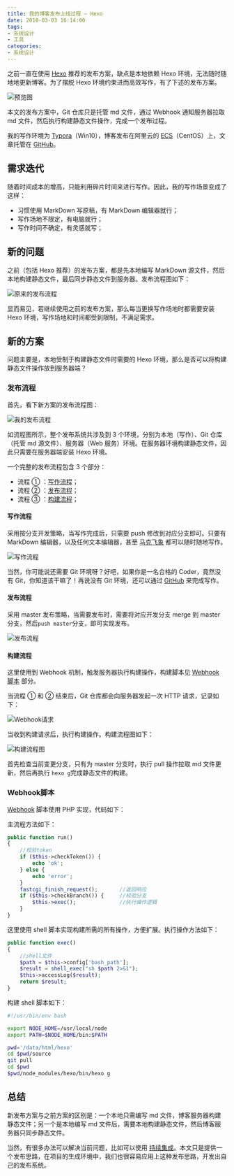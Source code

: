 ```yaml
---
title: 我的博客发布上线过程 — Hexo
date: 2018-03-03 16:14:00
tags:
- 系统设计
- 工具
categories:
- 系统设计
---
```


之前一直在使用 [Hexo](https://www.fanhaobai.com/2017/03/install-hexo.html#官方推荐) 推荐的发布方案，缺点是本地依赖 Hexo 环境，无法随时随地地更新博客。为了摆脱 Hexo 环境约束进而高效写作，有了下述的发布方案。<!--more-->

![预览图](https://img.fanhaobai.com/2018/03/hexo-deploy/bf3adf97-088b-47cd-b5ab-377a4f4acd44.png)

本文的发布方案中，Git 仓库只是托管 md 文件，通过 Webhook 通知服务器拉取 md 文件，然后执行构建静态文件操作，完成一个发布过程。

我的写作环境为 [Typora](https://www.typora.io/)（Win10），博客发布在阿里云的 [ECS](https://www.fanhaobai.com)（CentOS）上，文章托管在 [GitHub](https://github.com/fan-haobai/blog)。

## 需求迭代

随着时间成本的增高，只能利用碎片时间来进行写作。因此，我的写作场景变成了这样：

* 习惯使用 MarkDown 写原稿，有 MarkDown 编辑器就行；
* 写作场地不限定，有电脑就行；
* 写作时间不确定，有灵感就写；

## 新的问题

之前（包括 Hexo 推荐）的发布方案，都是先本地编写 MarkDown 源文件，然后本地构建静态文件，最后同步静态文件到服务器。发布流程图如下：

![原来的发布流程](https://img.fanhaobai.com/2018/03/hexo-deploy/f2ec7449-ae8a-4f6a-8dfa-95d6abf4aaa6.png)

显而易见，若继续使用之前的发布方案，那么每当更换写作场地时都需要安装 Hexo 环境，写作场地和时间都受到限制，不满足需求。

## 新的方案

问题主要是，本地受制于构建静态文件时需要的 Hexo 环境，那么是否可以将构建静态文件操作放到服务器端？

### 发布流程

首先，看下新方案的发布流程图：

![我的发布流程](https://img.fanhaobai.com/2018/03/hexo-deploy/bf3adf97-088b-47cd-b5ab-377a4f4acd44.png)

如流程图所示，整个发布系统共涉及到 3 个环境，分别为本地（写作）、Git 仓库（托管 md 源文件）、服务器（Web 服务）环境。在服务器环境构建静态文件，因此只需要在服务器端安装 Hexo 环境。 

一个完整的发布流程包含 3 个部分：

* 流程 ① ：[写作流程](#写作流程)；
* 流程 ② ：[发布流程](#发布流程)；
* 流程 ③ ：[构建流程](#构建流程)；

#### 写作流程

采用按分支开发策略，当写作完成后，只需要 push 修改到对应分支即可。只要有 MarkDown 编辑器，以及任何文本编辑器，甚至 [马克飞象](https://maxiang.io/) 都可以随时随地写作。

![写作流程](https://img.fanhaobai.com/2018/03/hexo-deploy/cd4f6674-aba5-4cbc-87e6-18c0c230585b.png)

当然，你可能说还需要 Git 环境呀？好吧，如果你是一名合格的 Coder，竟然没有 Git，你知道该干嘛了！再说没有 Git 环境，还可以通过 [GitHub](https://github.com) 来完成写作。 

#### 发布流程

采用 master 发布策略，当需要发布时，需要将对应开发分支 merge 到 master 分支，然后`push master`分支，即可实现发布。

![发布流程](https://img.fanhaobai.com/2018/03/hexo-deploy/12b62d2e-7e26-4a3c-a770-e0d16d5c2254.png)

#### 构建流程

这里使用到 Webhook 机制，触发服务器执行构建操作，构建脚本见 [Webhook 脚本](#Webhook脚本) 部分。

当流程 ① 和 ② 结束后，Git 仓库都会向服务器发起一次 HTTP 请求，记录如下：

![Webhook请求](https://img.fanhaobai.com/2018/03/hexo-deploy/9ee84981-7d79-47f5-98f8-e7500eff6e67.png)

当收到构建请求后，执行构建操作。构建流程图如下：

![构建流程图](https://img.fanhaobai.com/2018/03/hexo-deploy/3b8f20b3-f3b2-498d-afa4-d60391c47db5.png)

首先检查当前变更分支，只有为 master 分支时，执行 pull 操作拉取 md 文件更新，然后再执行 `hexo g`完成静态文件的构建。 

### Webhook脚本

[Webhook](https://github.com/fan-haobai/webhook) 脚本使用 PHP 实现，代码如下：

主流程方法如下：

```PHP
public function run()
{
    //校验token
    if ($this->checkToken()) {
        echo 'ok';
    } else {
        echo 'error';
    }
    fastcgi_finish_request();       //返回响应
    if ($this->checkBranch()) {     //校验分支
        $this->exec();              //执行操作逻辑
    }
}
```

这里使用 shell 脚本实现构建所需的所有操作，方便扩展。执行操作方法如下：

```PHP
public function exec()
{
    //shell文件
    $path = $this->config['bash_path'];
    $result = shell_exec("sh $path 2>&1");
    $this->accessLog($result);
    return $result;
}
```

构建 shell 脚本如下：

```Bash
#!/usr/bin/env bash

export NODE_HOME=/usr/local/node
export PATH=$NODE_HOME/bin:$PATH

pwd='/data/html/hexo'
cd $pwd/source
git pull
cd $pwd
$pwd/node_modules/hexo/bin/hexo g
```

## 总结

新发布方案与之前方案的区别是：一个本地只需编写 md 文件，博客服务器构建静态文件；另一个是本地编写 md 文件后，需要本地构建静态文件，然后博客服务器只同步静态文件。

当然，有很多办法可以解决当前问题，比如可以使用 [持续集成](https://formulahendry.github.io/2016/12/04/hexo-ci/)。本文只是提供一个发布思路，在项目的生成环境中，我们也很容易应用上这种发布思路，开发出自己的发布系统。
